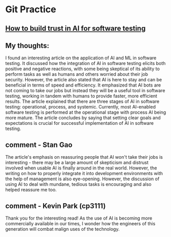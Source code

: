# Git Practice

## [How to build trust in AI for software testing](https://sdtimes.com/testing/how-to-build-trust-in-ai-for-software-testing/)


## My thoughts:

I found an interesting article on the application of AI and ML in software testing. It discussed how the integration of AI in software testing elicits both positive and negative reactions, with some being skeptical of its ability to perform tasks as well as humans and others worried about their job security. However, the article also stated that AI is here to stay and can be beneficial in terms of speed and efficiency. It emphasized that AI bots are not coming to take our jobs but instead they will be a useful tool in software testing, working in tandem with humans to provide faster, more efficient results. The article explained that there are three stages of AI in software testing: operational, process, and systemic. Currently, most AI-enabled software testing is performed at the operational stage with process AI being more mature. The article concludes by saying that setting clear goals and expectations is crucial for successful implementation of AI in software testing.

## comment - Stan Gao

The article's emphasis on reassuring people that AI won't take their jobs is interesting - there may be a large amount of skepticism and distrust involved when usable AI is finally around in the real world. However, the writing on how to properly integrate it into development environments with the help of management is also eye-opening. However, the discussion of using AI to deal with mundane, tedious tasks is encouraging and also helped reassure me too.

## comment - Kevin Park (cp3111)

Thank you for the interesting read! As the use of AI is becoming more commercially available in our times, I wonder how the engineers of this generation will combat malign uses of the technology. 